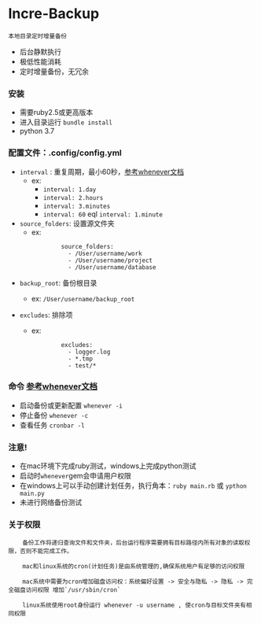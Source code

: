 # Incre-Backup

	本地目录定时增量备份

- 后台静默执行
- 极低性能消耗
- 定时增量备份，无冗余

### 安装
	
* 需要ruby2.5或更高版本
* 进入目录运行 `bundle install`
* python 3.7

### 配置文件：.config/config.yml
	
* `interval` : 重复周期，最小60秒，[参考whenever文档](https://github.com/javan/whenever)
	- ex: 
		- `interval: 1.day`
		- `interval: 2.hours`
		- `interval: 3.minutes`
		- `interval: 60` eql `interval: 1.minute`
* `source_folders`: 设置源文件夹
	- ex:
```
			   source_folders: 
			     - /User/username/work
			     - /User/username/project
			     - /User/username/database
```
* `backup_root`: 备份根目录
	- ex: `/User/username/backup_root`

* `excludes`: 排除项
	- ex:
```
			   excludes: 
			     - logger.log
			     - *.tmp
			     - test/*
```


### 命令 [参考whenever文档](https://github.com/javan/whenever)
* 启动备份或更新配置 `whenever -i`
* 停止备份 `whenever -c`
* 查看任务 `cronbar -l`


### 注意!

- 在mac环境下完成ruby测试，windows上完成python测试
- 启动时`whenever`gem会申请用户权限
- 在windows上可以手动创建计划任务，执行角本：`ruby main.rb` 或 `ypthon main.py`
- 未进行网络备份测试


### 关于权限

		备份工作将递归查询文件和文件夹，后台运行程序需要拥有目标路径内所有对象的读取权限，否则不能完成工作。

		mac和linux系统的cron(计划任务)是由系统管理的,确保系统用户有足够的访问权限

		mac系统中需要为cron增加磁盘访问权：系统偏好设置 -> 安全与隐私 -> 隐私 -> 完全磁盘访问权限 增加`/usr/sbin/cron`

		linux系统使用root身份运行 whenever -u username , 使cron与目标文件夹有相同权限


